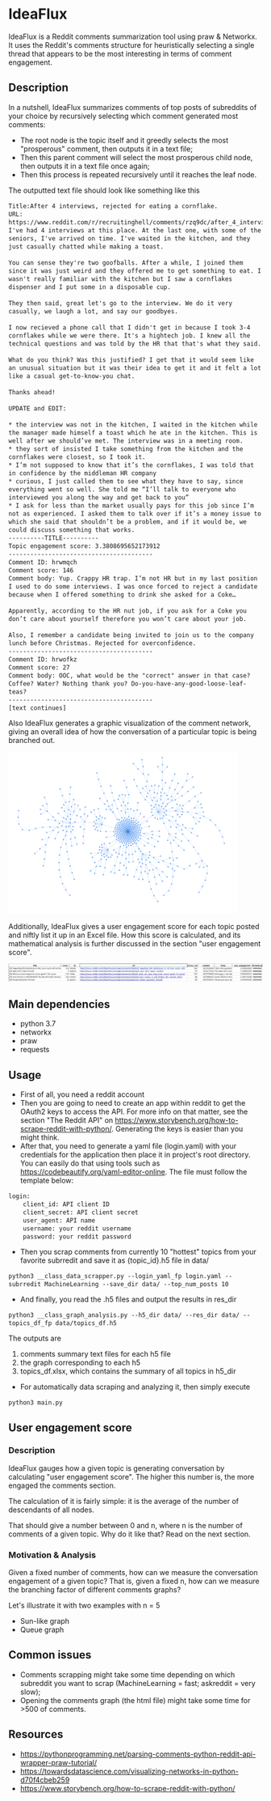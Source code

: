 # IdeaFlux
IdeaFlux is a Reddit comments summarization tool using praw & Networkx. It uses the Reddit's comments structure for heuristically selecting a single thread that appears to be the most interesting in terms of comment engagement. 
## Description
In a nutshell, IdeaFlux summarizes comments of top posts of subreddits of your choice by recursively selecting which comment generated most comments: 
- The root node is the topic itself and it greedly selects the most "prosperous" comment, then outputs it in a text file;
- Then this parent comment will select the most prosperous child node, then outputs it in a text file once again;
- Then this process is repeated recursively until it reaches the leaf node.

The outputted text file should look like something like this

```
Title:After 4 interviews, rejected for eating a cornflake.
URL: https://www.reddit.com/r/recruitinghell/comments/rzq9dc/after_4_interviews_rejected_for_eating_a_cornflake/
I've had 4 interviews at this place. At the last one, with some of the seniors, I've arrived on time. I've waited in the kitchen, and they just casually chatted while making a toast. 

You can sense they're two goofballs. After a while, I joined them since it was just weird and they offered me to get something to eat. I wasn't really familiar with the kitchen but I saw a cornflakes dispenser and I put some in a disposable cup.

They then said, great let's go to the interview. We do it very casually, we laugh a lot, and say our goodbyes.

I now recieved a phone call that I didn't get in because I took 3-4 cornflakes while we were there. It's a hightech job. I knew all the technical questions and was told by the HR that that's what they said.

What do you think? Was this justified? I get that it would seem like an unusual situation but it was their idea to get it and it felt a lot like a casual get-to-know-you chat.

Thanks ahead!

UPDATE and EDIT:

* the interview was not in the kitchen, I waited in the kitchen while the manager made himself a toast which he ate in the kitchen. This is well after we should’ve met. The interview was in a meeting room. 
* they sort of insisted I take something from the kitchen and the cornflakes were closest, so I took it.
* I’m not supposed to know that it’s the cornflakes, I was told that in confidence by the middleman HR company 
* curious, I just called them to see what they have to say, since everything went so well. She told me “I’ll talk to everyone who interviewed you along the way and get back to you”
* I ask for less than the market usually pays for this job since I’m not as experienced. I asked them to talk over if it’s a money issue to which she said that shouldn’t be a problem, and if it would be, we could discuss something that works.
----------TITLE----------
Topic engagement score: 3.3808695652173912
----------------------------------------
Comment ID: hrwmqch
Comment score: 146
Comment body: Yup. Crappy HR trap. I’m not HR but in my last position I used to do some interviews. I was once forced to reject a candidate because when I offered something to drink she asked for a Coke…

Apparently, according to the HR nut job, if you ask for a Coke you don’t care about yourself therefore you won’t care about your job.

Also, I remember a candidate being invited to join us to the company lunch before Christmas. Rejected for overconfidence.
----------------------------------------
Comment ID: hrwofkz
Comment score: 27
Comment body: OOC, what would be the "correct" answer in that case? Coffee? Water? Nothing thank you? Do-you-have-any-good-loose-leaf-teas?
----------------------------------------
[text continues]
```

Also IdeaFlux generates a graphic visualization of the comment network, giving an overall idea of how the conversation of a particular topic is being branched out.

<img src="https://github.com/C-opt/idea_flux/blob/master/github_data/rzq9dc.png?raw=true" width=90% height=75%>

Additionally, IdeaFlux gives a user engagement score for each topic posted and niftly list it up in an Excel file. How this score is calculated, and its mathematical analysis is further discussed in the section "user engagement score". 

<img src="https://github.com/C-opt/idea_flux/blob/master/data/topics_df.jpg?raw=true" width=100% height=100%>

## Main dependencies
- python 3.7
- networkx 
- praw
- requests
## Usage
- First of all, you need a reddit account
- Then you are going to need to create an app within reddit to get the OAuth2 keys to access the API. For more info on that matter, see the section "The Reddit API" on https://www.storybench.org/how-to-scrape-reddit-with-python/. Generating the keys is easier than you might think.
- After that, you need to generate a yaml file (login.yaml) with your credentials for the application then place it in project's root directory. You can easily do that using tools such as https://codebeautify.org/yaml-editor-online. The file must follow the template below:
```
login: 
    client_id: API client ID
    client_secret: API client secret
    user_agent: API name
    username: your reddit username
    password: your reddit password
```
- Then you scrap comments from currently 10 "hottest" topics from your favorite subrredit and save it as {topic_id}.h5 file in data/ 
```
python3 __class_data_scrapper.py --login_yaml_fp login.yaml --subrredit MachineLearning --save_dir data/ --top_num_posts 10
```

- And finally, you read the .h5 files and output the results in res_dir
```
python3 __class_graph_analysis.py --h5_dir data/ --res_dir data/ --topics_df_fp data/topics_df.h5
```
The outputs are 
1. comments summary text files for each h5 file
2. the graph corresponding to each h5
3. topics_df.xlsx, which contains the summary of all topics in h5_dir
- For automatically data scraping and analyzing it, then simply execute
```
python3 main.py 
```
## User engagement score
### Description 
IdeaFlux gauges how a given topic is generating conversation by calculating "user engagement score". The higher this number is, the more engaged the comments section. 

The calculation of it is fairly simple: it is the average of the number of descendants of all nodes. 

That should give a number between 0 and n, where n is the number of comments of a given topic. Why do it like that? Read on the next section.
### Motivation & Analysis
Given a fixed number of comments, how can we measure the conversation engagement of a given topic? That is, given a fixed n, how can we measure the branching factor of different comments graphs?

Let's illustrate it with two examples with n = 5
- Sun-like graph
- Queue graph

## Common issues
- Comments scrapping might take some time depending on which subreddit you want to scrap (MachineLearning = fast; askreddit = very slow);
- Opening the comments graph (the html file) might take some time for >500 of comments.

## Resources
- https://pythonprogramming.net/parsing-comments-python-reddit-api-wrapper-praw-tutorial/
- https://towardsdatascience.com/visualizing-networks-in-python-d70f4cbeb259
- https://www.storybench.org/how-to-scrape-reddit-with-python/
